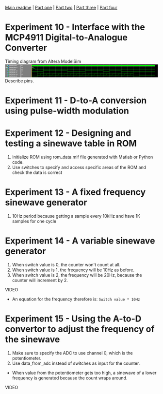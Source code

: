 [Main readme](../readme.MD) | [Part one](../part_1) | [Part two](../part_2) | [Part three](../part_3) | [Part four](../part_4)

# Experiment 10 - Interface with the MCP4911 Digital-to-Analogue Converter
Timing diagram from Altera ModelSim 
![Quartus simulation](./ex_10/Timingdiagram.PNG)
Describe pins.


# Experiment 11 - D-to-A conversion using pulse-width modulation



# Experiment 12 - Designing and testing a sinewave table in ROM

1. Initialize ROM using rom_data.mif file generated with Matlab or Python code.
2. Use switches to specify and access specific areas of the ROM and check the data is correct

# Experiment 13 - A fixed frequency sinewave generator

1. 10Hz period because getting a sample every 10kHz and have 1K samples for one cycle

# Experiment 14 - A variable sinewave generator

1. When switch value is 0, the counter won't count at all.
2. When switch value is 1, the frequency will be 10Hz as before.
3. When switch value is 2, the frequency will be 20Hz, because the counter will increment by 2.

VIDEO

* An equation for the frequency therefore is: `Switch value * 10Hz`

# Experiment 15 - Using the A-to-D convertor to adjust the frequency of the sinewave

1. Make sure to specify the ADC to use channel 0, which is the potentiometer.
2. Use data_from_adc instead of switches as input for the counter.

* When value from the potentiometer gets too high, a sinewave of a lower frequency is generated because the count wraps around.

VIDEO
